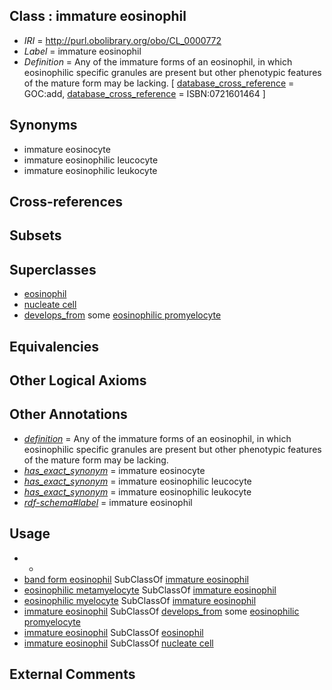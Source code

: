
## Class : immature eosinophil

 * *IRI* = http://purl.obolibrary.org/obo/CL_0000772
 * *Label* = immature eosinophil
 * *Definition* = Any of the immature forms of an eosinophil, in which eosinophilic specific granules are present but other phenotypic features of the mature form may be lacking. [ [database_cross_reference](../../ef/oboInOwl#hasDbXref.md) = GOC:add, [database_cross_reference](../../ef/oboInOwl#hasDbXref.md) = ISBN:0721601464 ]

## Synonyms

 * immature eosinocyte
 * immature eosinophilic leucocyte
 * immature eosinophilic leukocyte

## Cross-references


## Subsets


## Superclasses

 * [eosinophil](../../CL/71/CL_0000771.md)
 * [nucleate cell](../../CL/42/CL_0002242.md)
 * [develops_from](../../RO/02/RO_0002202.md) some [eosinophilic promyelocyte](../../CL/33/CL_0000833.md)

## Equivalencies


## Other Logical Axioms


## Other Annotations

 * *[definition](../../IAO/15/IAO_0000115.md)* = Any of the immature forms of an eosinophil, in which eosinophilic specific granules are present but other phenotypic features of the mature form may be lacking.
 * *[has_exact_synonym](../../ym/oboInOwl#hasExactSynonym.md)* = immature eosinocyte
 * *[has_exact_synonym](../../ym/oboInOwl#hasExactSynonym.md)* = immature eosinophilic leucocyte
 * *[has_exact_synonym](../../ym/oboInOwl#hasExactSynonym.md)* = immature eosinophilic leukocyte
 * *[rdf-schema#label](../../el/rdf-schema#label.md)* = immature eosinophil

## Usage

 * -
 * [band form eosinophil](../../CL/74/CL_0000774.md) SubClassOf [immature eosinophil](../../CL/72/CL_0000772.md)
 * [eosinophilic metamyelocyte](../../CL/73/CL_0000773.md) SubClassOf [immature eosinophil](../../CL/72/CL_0000772.md)
 * [eosinophilic myelocyte](../../CL/12/CL_0000612.md) SubClassOf [immature eosinophil](../../CL/72/CL_0000772.md)
 * [immature eosinophil](../../CL/72/CL_0000772.md) SubClassOf [develops_from](../../RO/02/RO_0002202.md) some [eosinophilic promyelocyte](../../CL/33/CL_0000833.md)
 * [immature eosinophil](../../CL/72/CL_0000772.md) SubClassOf [eosinophil](../../CL/71/CL_0000771.md)
 * [immature eosinophil](../../CL/72/CL_0000772.md) SubClassOf [nucleate cell](../../CL/42/CL_0002242.md)

## External Comments

